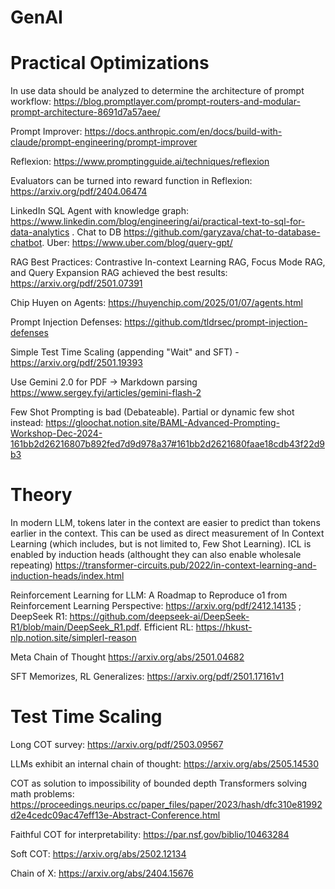 # GenAI

Practical Optimizations
========================

In use data should be analyzed to determine the architecture of prompt workflow: https://blog.promptlayer.com/prompt-routers-and-modular-prompt-architecture-8691d7a57aee/

Prompt Improver: https://docs.anthropic.com/en/docs/build-with-claude/prompt-engineering/prompt-improver

Reflexion: https://www.promptingguide.ai/techniques/reflexion

Evaluators can be turned into reward function in Reflexion: https://arxiv.org/pdf/2404.06474

LinkedIn SQL Agent with knowledge graph: https://www.linkedin.com/blog/engineering/ai/practical-text-to-sql-for-data-analytics . Chat to DB https://github.com/garyzava/chat-to-database-chatbot. Uber: https://www.uber.com/blog/query-gpt/

RAG Best Practices: Contrastive In-context Learning RAG, Focus Mode RAG, and Query Expansion RAG achieved the best results: https://arxiv.org/pdf/2501.07391

Chip Huyen on Agents: https://huyenchip.com/2025/01/07/agents.html

Prompt Injection Defenses: https://github.com/tldrsec/prompt-injection-defenses

Simple Test Time Scaling (appending "Wait" and SFT) - https://arxiv.org/pdf/2501.19393

Use Gemini 2.0 for PDF -> Markdown parsing https://www.sergey.fyi/articles/gemini-flash-2

Few Shot Prompting is bad (Debateable). Partial or dynamic few shot instead: https://gloochat.notion.site/BAML-Advanced-Prompting-Workshop-Dec-2024-161bb2d26216807b892fed7d9d978a37#161bb2d2621680faae18cdb43f22d9b3

Theory
======
In modern LLM, tokens later in the context are easier to predict than tokens earlier in the context. This can be used as direct measurement of In Context Learning (which includes, but is not limited to, Few Shot Learning). ICL is enabled by induction heads (althought they can also enable wholesale repeating) https://transformer-circuits.pub/2022/in-context-learning-and-induction-heads/index.html

Reinforcement Learning for LLM: A Roadmap to Reproduce o1 from Reinforcement Learning Perspective: https://arxiv.org/pdf/2412.14135 ; DeepSeek R1: https://github.com/deepseek-ai/DeepSeek-R1/blob/main/DeepSeek_R1.pdf. Efficient RL: https://hkust-nlp.notion.site/simplerl-reason

Meta Chain of Thought https://arxiv.org/abs/2501.04682

SFT Memorizes, RL Generalizes: https://arxiv.org/pdf/2501.17161v1

Test Time Scaling
=================
Long COT survey: https://arxiv.org/pdf/2503.09567

LLMs exhibit an internal chain of thought: https://arxiv.org/abs/2505.14530

COT as solution to impossibility of bounded depth Transformers solving math problems: https://proceedings.neurips.cc/paper_files/paper/2023/hash/dfc310e81992d2e4cedc09ac47eff13e-Abstract-Conference.html

Faithful COT for interpretability: https://par.nsf.gov/biblio/10463284

Soft COT: https://arxiv.org/abs/2502.12134

Chain of X: https://arxiv.org/abs/2404.15676

